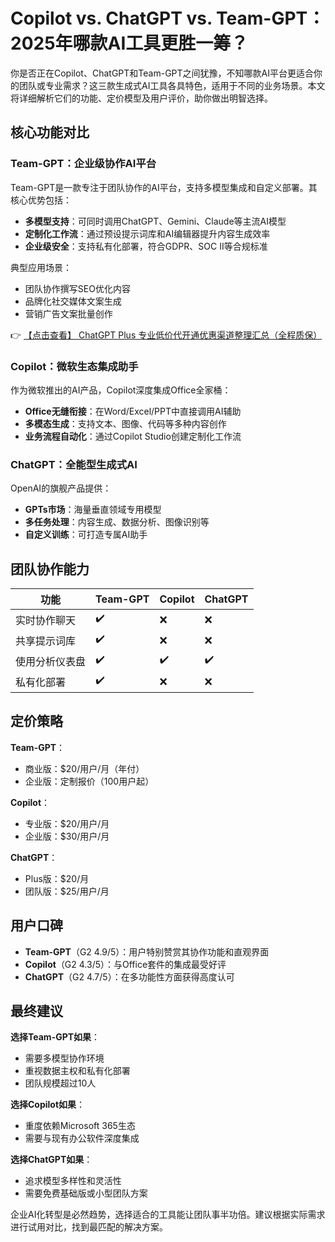 # Copilot vs. ChatGPT vs. Team-GPT：2025年哪款AI工具更胜一筹？

你是否正在Copilot、ChatGPT和Team-GPT之间犹豫，不知哪款AI平台更适合你的团队或专业需求？这三款生成式AI工具各具特色，适用于不同的业务场景。本文将详细解析它们的功能、定价模型及用户评价，助你做出明智选择。

## 核心功能对比

### Team-GPT：企业级协作AI平台
Team-GPT是一款专注于团队协作的AI平台，支持多模型集成和自定义部署。其核心优势包括：

- **多模型支持**：可同时调用ChatGPT、Gemini、Claude等主流AI模型
- **定制化工作流**：通过预设提示词库和AI编辑器提升内容生成效率
- **企业级安全**：支持私有化部署，符合GDPR、SOC II等合规标准

典型应用场景：
- 团队协作撰写SEO优化内容
- 品牌化社交媒体文案生成
- 营销广告文案批量创作

👉 [【点击查看】 ChatGPT Plus 专业低价代开通优惠渠道整理汇总（全程质保）](https://bit.ly/DaiKai)

### Copilot：微软生态集成助手
作为微软推出的AI产品，Copilot深度集成Office全家桶：

- **Office无缝衔接**：在Word/Excel/PPT中直接调用AI辅助
- **多模态生成**：支持文本、图像、代码等多种内容创作
- **业务流程自动化**：通过Copilot Studio创建定制化工作流

### ChatGPT：全能型生成式AI
OpenAI的旗舰产品提供：

- **GPTs市场**：海量垂直领域专用模型
- **多任务处理**：内容生成、数据分析、图像识别等
- **自定义训练**：可打造专属AI助手

## 团队协作能力

| 功能               | Team-GPT | Copilot | ChatGPT |
|--------------------|----------|---------|---------|
| 实时协作聊天       | ✔️       | ❌      | ❌      |
| 共享提示词库       | ✔️       | ❌      | ❌      |
| 使用分析仪表盘     | ✔️       | ✔️      | ✔️      |
| 私有化部署         | ✔️       | ❌      | ❌      |

## 定价策略

**Team-GPT**：
- 商业版：$20/用户/月（年付）
- 企业版：定制报价（100用户起）

**Copilot**：
- 专业版：$20/用户/月
- 企业版：$30/用户/月

**ChatGPT**：
- Plus版：$20/月
- 团队版：$25/用户/月

## 用户口碑

- **Team-GPT**（G2 4.9/5）：用户特别赞赏其协作功能和直观界面
- **Copilot**（G2 4.3/5）：与Office套件的集成最受好评
- **ChatGPT**（G2 4.7/5）：在多功能性方面获得高度认可

## 最终建议

**选择Team-GPT如果**：
- 需要多模型协作环境
- 重视数据主权和私有化部署
- 团队规模超过10人

**选择Copilot如果**：
- 重度依赖Microsoft 365生态
- 需要与现有办公软件深度集成

**选择ChatGPT如果**：
- 追求模型多样性和灵活性
- 需要免费基础版或小型团队方案

企业AI化转型是必然趋势，选择适合的工具能让团队事半功倍。建议根据实际需求进行试用对比，找到最匹配的解决方案。